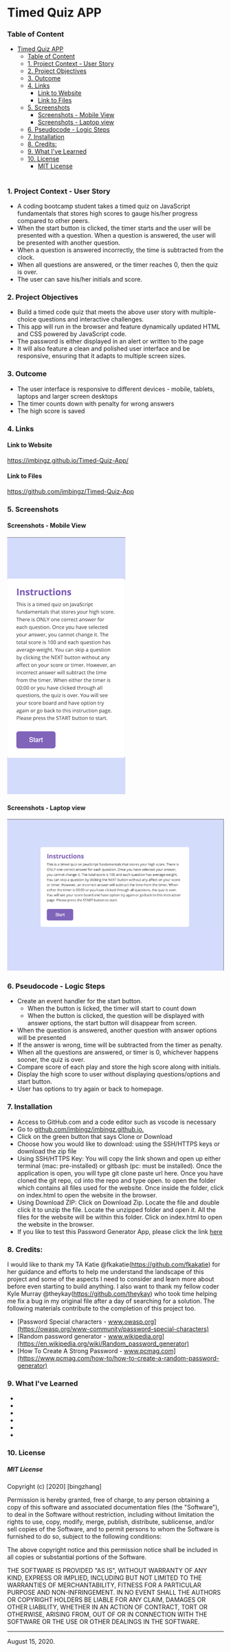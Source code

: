 
# Timed Quiz APP 

### Table of Content
- [Timed Quiz APP](#timed-quiz-app)
    - [Table of Content](#table-of-content)
    - [1. Project Context - User Story](#1-project-context---user-story)
    - [2. Project Objectives](#2-project-objectives)
    - [3. Outcome](#3-outcome)
    - [4. Links](#4-links)
      - [Link to Website](#link-to-website)
      - [Link to Files](#link-to-files)
    - [5. Screenshots](#5-screenshots)
      - [Screenshots - Mobile View](#screenshots---mobile-view)
      - [Screenshots - Laptop view](#screenshots---laptop-view)
    - [6. Pseudocode - Logic Steps](#6-pseudocode---logic-steps)
    - [7. Installation](#7-installation)
    - [8. Credits:](#8-credits)
    - [9. What I've Learned](#9-what-ive-learned)
    - [10. License](#10-license)
        - [MIT License](#mit-license)
#


<a name = "context"></a>
### 1. Project Context - User Story
* A coding bootcamp student takes a timed quiz on JavaScript fundamentals that stores high scores to gauge his/her progress compared to other peers. 
* When the start button is clicked, the timer starts and the user will be presented with a question. When a question is answered, the user will be presented with another question. 
* When a question is answered incorrectly, the time is subtracted from the clock. 
* When all questions are answered, or the timer reaches 0, then the quiz is over. 
* The user can save his/her initials and score. 

<a name = "objectives"></a>
### 2. Project Objectives
* Build a timed code quiz that meets the above user story with multiple-choice questions and interactive challenges. 
* This app will run in the browser and feature dynamically updated HTML and CSS powered by JavaScript code. 
* The password is either displayed in an alert or written to the page
* It will also feature a clean and polished user interface and be responsive, ensuring that it adapts to multiple screen sizes.

<a name = "Outcome"></a>
### 3. Outcome
* The user interface is responsive to different devices - mobile, tablets, laptops and larger screen desktops
* The timer counts down with penalty for wrong answers 
* The high score is saved 

<a name = "Links"></a>
### 4. Links 

#### Link to Website
 https://imbingz.github.io/Timed-Quiz-App/

#### Link to Files 
https://github.com/imbingz/Timed-Quiz-App

<a name="Screenshots"></a>
### 5. Screenshots 

#### Screenshots - Mobile View
<kbd>![screenshot-mobile](./assets/images/m1.png)</kbd>

####  Screenshots - Laptop view 
<kbd>![screenshot-laptop](./assets/images/s1.png)</kbd>

<a name = "Pseudocode"></a>
### 6. Pseudocode - Logic Steps
* Create an event handler for the start button. 
  * When the button is licked, the timer will start to count down 
  * When the button is clicked, the question will be displayed with answer options, the start button will disappear from screen. 
* When the question is answered, another question with answer options will be presented
* If the answer is wrong, time will be subtracted from the timer as penalty. 
* When all the questions are answered, or timer is 0, whichever happens sooner, the quiz is over. 
* Compare score of each play and store the high score along with initials.
* Display the high score to user without displaying questions/options and start button. 
* User has options to try again or back to homepage. 

<a name="Installation"></a>
### 7. Installation
* Access to GitHub.com and a code editor such as vscode is necessary
* Go to [github.com/imbingz/imbingz.github.io.](https://github.com/imbingz/Timed-Quiz-App)
* Click on the green button that says Clone or Download
* Choose how you would like to download: using the SSH/HTTPS keys or download the zip file
* Using SSH/HTTPS Key: You will copy the link shown and open up either terminal (mac: pre-installed) or gitbash (pc: must be installed). Once the application is open, you will type git clone paste url here. Once you have cloned the git repo, cd into the repo and type open. to open the folder which contains all files used for the website. Once inside the folder, click on index.html to open the website in the browser.
* Using Download ZIP: Click on Download Zip. Locate the file and double click it to unzip the file. Locate the unzipped folder and open it. All the files for the website will be within this folder. Click on index.html to open the website in the browser.
* If you like to test this Password Generator App, please click the link [here](https://imbingz.github.io/Timed-Quiz-App/)


<a name="Credits"></a>
### 8. Credits:
I would like to thank my TA Katie @fkakatie(https://github.com/fkakatie) for her guidance and efforts to help me understand the landscape of this project and some of the aspects I need to consider and learn more about before even starting to build anything. I also want to thank my fellow coder Kyle Murray @theykay(https://github.com/theykay) who took time helping me fix a bug in my original file after a day of searching for a solution. The following materials contribute to the completion of this project too. 

* [Password Special characters - www.owasp.org](https://owasp.org/www-community/password-special-characters)
* [Random password generator - www.wikipedia.org](https://en.wikipedia.org/wiki/Random_password_generator)
* [How To Create A Strong Password - www.pcmag.com](https://www.pcmag.com/how-to/how-to-create-a-random-password-generator)


<a name="learned"></a>
### 9. What I've Learned
* 
* 
* 
*
* 
* 


<a name="License"></a>
### 10. License
##### MIT License
<p>Copyright (c) [2020] [bingzhang]</p>
<p>Permission is hereby granted, free of charge, to any person obtaining a copy of this software and associated documentation files (the "Software"), to deal in the Software without restriction, including without limitation the rights to use, copy, modify, merge, publish, distribute, sublicense, and/or sell copies of the Software, and to permit persons to whom the Software is furnished to do so, subject to the following conditions:</p>
<p>The above copyright notice and this permission notice shall be included in all copies or substantial portions of the Software.</p>
<p>THE SOFTWARE IS PROVIDED "AS IS", WITHOUT WARRANTY OF ANY KIND, EXPRESS OR IMPLIED, INCLUDING BUT NOT LIMITED TO THE WARRANTIES OF MERCHANTABILITY, FITNESS FOR A PARTICULAR PURPOSE AND NON-INFRINGEMENT. IN NO EVENT SHALL THE AUTHORS OR COPYRIGHT HOLDERS BE LIABLE FOR ANY CLAIM, DAMAGES OR OTHER LIABILITY, WHETHER IN AN ACTION OF CONTRACT, TORT OR OTHERWISE, ARISING FROM, OUT OF OR IN CONNECTION WITH THE SOFTWARE OR THE USE OR OTHER DEALINGS IN THE SOFTWARE.</p>
<hr>
August 15, 2020.

